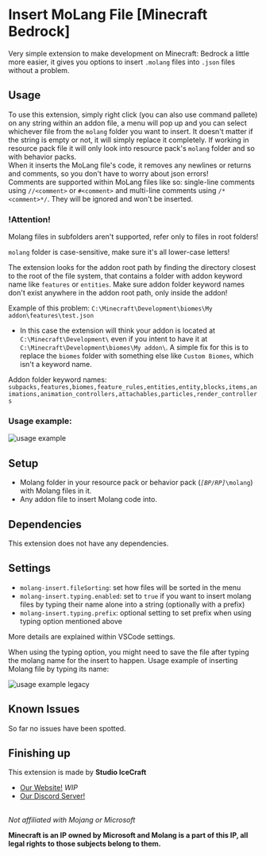 # Insert MoLang File \[Minecraft Bedrock\]

Very simple extension to make development on Minecraft: Bedrock a little more easier, it gives you options to insert `.molang` files into `.json` files without a problem.

## Usage

To use this extension, simply right click (you can also use command pallete) on any string within an addon file, a menu will pop up and you can select whichever file from the `molang` folder you want to insert. It doesn't matter if the string is empty or not, it will simply replace it completely.
If working in resource pack file it will only look into resource pack's `molang` folder and so with behavior packs.  
When it inserts the MoLang file's code, it removes any newlines or returns and comments, so you don't have to worry about json errors!  
Comments are supported within MoLang files like so: single-line comments using `//<comment>` or `#<comment>` and multi-line comments using `/*<comment>*/`. They will be ignored and won't be inserted.

### !Attention!

Molang files in subfolders aren't supported, refer only to files in root folders!

`molang` folder is case-sensitive, make sure it's all lower-case letters!

The extension looks for the addon root path by finding the directory closest to the root of the file system, that contains a folder with addon keyword name like `features` or `entities`. Make sure addon folder keyword names don't exist anywhere in the addon root path, only inside the addon!

Example of this problem: `C:\Minecraft\Development\biomes\My addon\features\test.json`

- In this case the extension will think your addon is located at `C:\Minecraft\Development\` even if you intent to have it at `C:\Minecraft\Development\biomes\My addon\`. A simple fix for this is to replace the `biomes` folder with something else like `Custom Biomes`, which isn't a keyword name.

Addon folder keyword names: `subpacks,features,biomes,feature_rules,entities,entity,blocks,items,animations,animation_controllers,attachables,particles,render_controllers`

### Usage example:

![usage example](https://raw.githubusercontent.com/PavelDobCZ23/Insert-Molang-File-VSCode-Extension-/main/assets/example_usage.gif)

## Setup

- Molang folder in your resource pack or behavior pack (*`[BP/RP]`*`\molang`) with Molang files in it.
- Any addon file to insert Molang code into.

## Dependencies

This extension does not have any dependencies.

## Settings

- `molang-insert.fileSorting`: set how files will be sorted in the menu
- `molang-insert.typing.enabled`: set to `true` if you want to insert molang files by typing their name alone into a string (optionally with a prefix)
- `molang-insert.typing.prefix`: optional setting to set prefix when using typing option mentioned above

More details are explained within VSCode settings.

When using the typing option, you might need to save the file after typing the molang name for the insert to happen.
Usage example of inserting Molang file by typing its name:

![usage example legacy](https://raw.githubusercontent.com/PavelDobCZ23/Insert-Molang-File-VSCode-Extension-/main/assets/example_usage_legacy.gif)

## Known Issues

So far no issues have been spotted.

## Finishing up

This extension is made by **Studio IceCraft**

- [Our Website!](https://www.icecraftstudio.repl.co) *WIP*
- [Our Discord Server!](https://discord.com/invite/K28m8cKp74)

\
*Not affiliated with Mojang or Microsoft*

**Minecraft is an IP owned by Microsoft and Molang is a part of this IP, all legal rights to those subjects belong to them.**